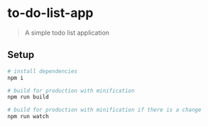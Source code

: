 # to-do-list-app

> A simple todo list application

## Setup

``` bash
# install dependencies
npm i

# build for production with minification
npm run build

# build for production with minification if there is a change
npm run watch
```
